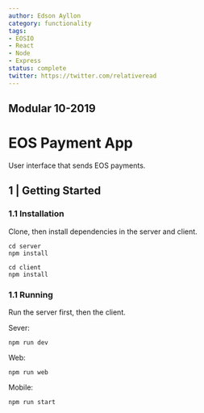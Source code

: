 ```yaml
---
author: Edson Ayllon
category: functionality
tags:
- EOSIO
- React
- Node
- Express
status: complete
twitter: https://twitter.com/relativeread
---
```


## Modular 10-2019

# EOS Payment App

User interface that sends EOS payments.


## 1 | Getting Started


### 1.1 Installation

Clone, then install dependencies in the server and client.

```
cd server
npm install
```

```
cd client
npm install
```

### 1.1 Running

Run the server first, then the client.

Sever:

```
npm run dev
```

Web:

```
npm run web
```

Mobile:

```
npm run start
```
